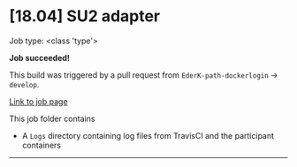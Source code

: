 # [18.04] SU2 adapter

Job type: <class 'type'>



**Job succeeded!**



This build was triggered by a pull request from `EderK-path-dockerlogin` → `develop`.



[Link to job page]({[job_link]})


This job folder contains
- A `Logs` directory containing log files from TravisCI and the participant containers


---

